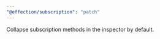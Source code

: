 ```yaml
---
"@effection/subscription": "patch"
---
```


Collapse subscription methods in the inspector by default.

